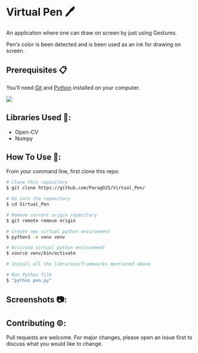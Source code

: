 # Virtual Pen 🖊️
An application where one can draw on screen by just using Gestures.

Pen's color is been detected and is been used as an ink for drawing on screen.

## Prerequisites 📋

You'll need [Git](https://git-scm.com) and [Python](https://www.python.org/) installed on your computer.

[![](https://camo.githubusercontent.com/2fb0723ef80f8d87a51218680e209c66f213edf8/68747470733a2f2f666f7274686562616467652e636f6d2f696d616765732f6261646765732f6d6164652d776974682d707974686f6e2e737667)](https://python.org)


## Libraries Used 📁:
- Open-CV
- Numpy


## How To Use 🔧:

From your command line, first clone this repo:

```bash
# Clone this repository
$ git clone https://github.com/ParagD25/Virtual_Pen/

# Go into the repository
$ cd Virtual_Pen

# Remove current origin repository
$ git remote remove origin

# Create new virtual python environment
$ python3 -m venv venv

# Activate virtual python environment
$ source venv/bin/activate

# Install all the libraries/frameworks mentioned above

# Run Python file
$ "python pen.py"

```

## Screenshots 📷:


## Contributing ©️:

Pull requests are welcome. For major changes, please open an issue first to discuss what you would like to change.
